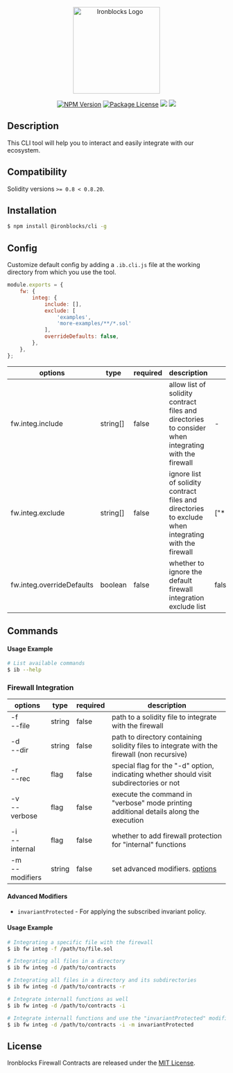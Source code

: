 <p align="center">
    <a href="https://www.ironblocks.com/" target="blank"><img src="https://www.ironblocks.com/logo.svg" width="200" alt="Ironblocks Logo" /></a>
</p>

<p align="center">
    <a href="https://www.npmjs.com/~ironblocks" target="_blank"><img src="https://img.shields.io/npm/v/@ironblocks/cli" alt="NPM Version" /></a>
    <a href="https://opensource.org/licenses/MIT" target="_blank"><img src="https://img.shields.io/badge/License-MIT-green.svg" alt="Package License" /></a>
    <a href="https://discord.com/channels/1065679814289268929" target="_blank"><img src="https://img.shields.io/badge/Discord-blue?logo=discord&logoColor=white"></a>
    <a href="https://twitter.com/Ironblocks_" target="_blank"><img src="https://img.shields.io/twitter/follow/nestframework.svg?style=social&label=Follow"></a>
</p>

## Description

This CLI tool will help you to interact and easily integrate with our ecosystem.

## Compatibility

Solidity versions `>= 0.8 < 0.8.20`.

## Installation

```bash
$ npm install @ironblocks/cli -g
```

## Config

Customize default config by adding a `.ib.cli.js` file at the working directory from which you use the tool.

```js
module.exports = {
    fw: {
        integ: {
            include: [],
            exclude: [
                'examples',
                'more-examples/**/*.sol'
            ],
            overrideDefaults: false,
        },
    },
};
```

| options                          | type        | required | description                                                                                           | defaults              |
|----------------------------------| ----------- | -------- | ------------------------------------------------------------------------------------------------------|-----------------------|
| fw.integ.include                 | string[]    | false    | allow list of solidity contract files and directories to consider when integrating with the firewall  | -                     |
| fw.integ.exclude                 | string[]    | false    | ignore list of solidity contract files and directories to exclude when integrating with the firewall  | ["**/node_modules/*"] |
| fw.integ.overrideDefaults        | boolean     | false    | whether to ignore the default firewall integration exclude list                                       | false                 |

## Commands

#### Usage Example

```bash
# List available commands
$ ib --help
```

### Firewall Integration

| options           | type   | required | description                                                                                |
|-------------------| -------| ---------| -------------------------------------------------------------------------------------------|
| -f<br> --file     | string | false    | path to a solidity file to integrate with the firewall                                     |
| -d<br> --dir      | string | false    | path to directory containing solidity files to integrate with the firewall (non recursive) |
| -r<br> --rec      | flag   | false    | special flag for the "-d" option, indicating whether should visit subdirectories or not    |
| -v<br> --verbose  | flag   | false    | execute the command in "verbose" mode printing additional details along the execution      |
| -i<br> --internal | flag   | false    | whether to add firewall protection for "internal" functions                                |
| -m<br> --modifiers| string | false    | set advanced modifiers. [options](#advanced-modifiers)                |

#### Advanced Modifiers
- `invariantProtected` - For applying the subscribed invariant policy.

#### Usage Example

```bash
# Integrating a specific file with the firewall
$ ib fw integ -f /path/to/file.sol

# Integrating all files in a directory
$ ib fw integ -d /path/to/contracts

# Integrating all files in a directory and its subdirectories
$ ib fw integ -d /path/to/contracts -r

# Integrate internall functions as well
$ ib fw integ -d /path/to/contracts -i

# Integrate internall functions and use the "invariantProtected" modifier where possible
$ ib fw integ -d /path/to/contracts -i -m invariantProtected
```

## License

Ironblocks Firewall Contracts are released under the [MIT License](LICENSE).
